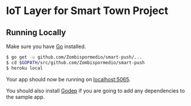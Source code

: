 
# IoT Layer for Smart Town Project



## Running Locally

Make sure you have [Go](http://golang.org/doc/install) installed.

```sh
$ go get -u github.com/Zombispormedio/smart-push/...
$ cd $GOPATH/src/github.com/Zombispormedio/smart-push
$ heroku local
```

Your app should now be running on [localhost:5065](http://localhost:5065/).

You should also install [Godep](https://github.com/tools/godep) if you are going to add any dependencies to the sample app.

